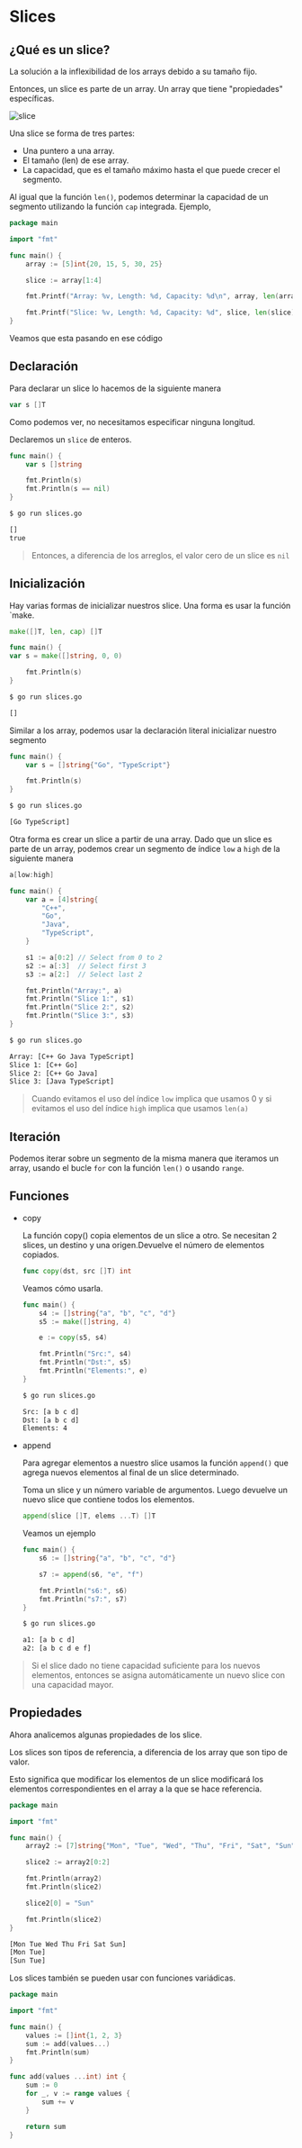 # Slices

## ¿Qué es un slice?

La solución a la inflexibilidad de los arrays debido a su tamaño fijo.

Entonces, un slice es parte de un array. Un array que tiene "propiedades" específicas.

![slice](/go-training-beginner/modulo-2/5-slices/img/slice.png)

Una slice se forma de tres partes:

- Una puntero a una array.
- El tamaño (len) de ese array.
- La capacidad, que es el tamaño máximo hasta el que puede crecer el segmento.

Al igual que la función `len()`, podemos determinar la capacidad de un segmento utilizando la función  `cap` integrada. Ejemplo,

```go
package main

import "fmt"

func main() {
	array := [5]int{20, 15, 5, 30, 25}

	slice := array[1:4]

	fmt.Printf("Array: %v, Length: %d, Capacity: %d\n", array, len(array), cap(array))

	fmt.Printf("Slice: %v, Length: %d, Capacity: %d", slice, len(slice), cap(slice))
}
```
Veamos que esta pasando en ese código

## Declaración

Para declarar un slice lo hacemos de la siguiente manera

```go
var s []T
```

Como podemos ver, no necesitamos especificar ninguna longitud.

Declaremos un `slice` de enteros.

```go
func main() {
	var s []string

	fmt.Println(s)
	fmt.Println(s == nil)
}
```
```cmd
$ go run slices.go

[]
true
```

>Entonces, a diferencia de los arreglos, el valor cero de un slice es `nil`

## Inicialización

Hay varias formas de inicializar nuestros slice. Una forma es usar la función `make.

```go
make([]T, len, cap) []T
```
```go
func main() {
var s = make([]string, 0, 0)

	fmt.Println(s)
}
```
```cmd
$ go run slices.go

[]
```

Similar a los array, podemos usar la declaración literal inicializar nuestro segmento

```go
func main() {
	var s = []string{"Go", "TypeScript"}

	fmt.Println(s)
}
```
```cmd
$ go run slices.go

[Go TypeScript]
```

Otra forma es crear un slice a partir de una array. Dado que un slice es parte de un array, podemos crear un segmento de índice `low` a `high` de la siguiente manera

```go
a[low:high]
```
```go
func main() {
	var a = [4]string{
		"C++",
		"Go",
		"Java",
		"TypeScript",
	}

	s1 := a[0:2] // Select from 0 to 2
	s2 := a[:3]  // Select first 3
	s3 := a[2:]  // Select last 2

	fmt.Println("Array:", a)
	fmt.Println("Slice 1:", s1)
	fmt.Println("Slice 2:", s2)
	fmt.Println("Slice 3:", s3)
}
```
```cmd
$ go run slices.go

Array: [C++ Go Java TypeScript]
Slice 1: [C++ Go]
Slice 2: [C++ Go Java]
Slice 3: [Java TypeScript]
```

>Cuando evitamos el uso del índice `low` implica que usamos 0 y si evitamos el uso del índice `high` implica que usamos `len(a)`

## Iteración

Podemos iterar sobre un segmento de la misma manera que iteramos un array, usando el bucle `for` con la función `len()` o usando `range`.

## Funciones

- copy
    
    La función copy() copia elementos de un slice a otro. Se necesitan 2 slices, un destino y una origen.Devuelve el número de elementos copiados.

    ```go
    func copy(dst, src []T) int
    ```
    Veamos cómo usarla.

    ```go
    func main() {
        s4 := []string{"a", "b", "c", "d"}
        s5 := make([]string, 4)

        e := copy(s5, s4)

        fmt.Println("Src:", s4)
        fmt.Println("Dst:", s5)
        fmt.Println("Elements:", e)
    }
    ```
    ```cmd
    $ go run slices.go

    Src: [a b c d]
    Dst: [a b c d]
    Elements: 4
    ```

- append

    Para agregar elementos a nuestro slice usamos la función `append()` que agrega nuevos elementos al final de un slice determinado.

    Toma un slice y un número variable de argumentos. Luego devuelve un nuevo slice que contiene todos los elementos.

    ```go
    append(slice []T, elems ...T) []T
    ```

    Veamos un ejemplo

    ```go
    func main() {
        s6 := []string{"a", "b", "c", "d"}

        s7 := append(s6, "e", "f")

        fmt.Println("s6:", s6)
        fmt.Println("s7:", s7)
    }
    ```
    ```cmd
    $ go run slices.go

    a1: [a b c d]
    a2: [a b c d e f]
    ```


>Si el slice dado no tiene capacidad suficiente para los nuevos elementos, entonces se asigna automáticamente un nuevo slice con una capacidad mayor.

## Propiedades
Ahora analicemos algunas propiedades de los slice.

Los slices son tipos de referencia, a diferencia de los array que son tipo de valor.

Esto significa que modificar los elementos de un slice modificará los elementos correspondientes en el array a la que se hace referencia.

```go
package main

import "fmt"

func main() {
	array2 := [7]string{"Mon", "Tue", "Wed", "Thu", "Fri", "Sat", "Sun"}

	slice2 := array2[0:2]

	fmt.Println(array2)
	fmt.Println(slice2)

	slice2[0] = "Sun"

	fmt.Println(slice2)
}
```
```cmd
[Mon Tue Wed Thu Fri Sat Sun]
[Mon Tue]
[Sun Tue]
```
Los slices también se pueden usar con funciones variádicas.

```go
package main

import "fmt"

func main() {
	values := []int{1, 2, 3}
	sum := add(values...)
	fmt.Println(sum)
}

func add(values ...int) int {
	sum := 0
	for _, v := range values {
		sum += v
	}

	return sum
}
```
